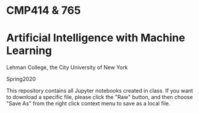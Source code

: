 # CMP414 & 765 
# Artificial Intelligence with Machine Learning

Lehman College, the City University of New York

Spring2020

This repository contains all Jupyter notebooks created in class. If you want to download a specific file, please click the "Raw" button, and then choose "Save As" from the right click context menu to save as a local file.
